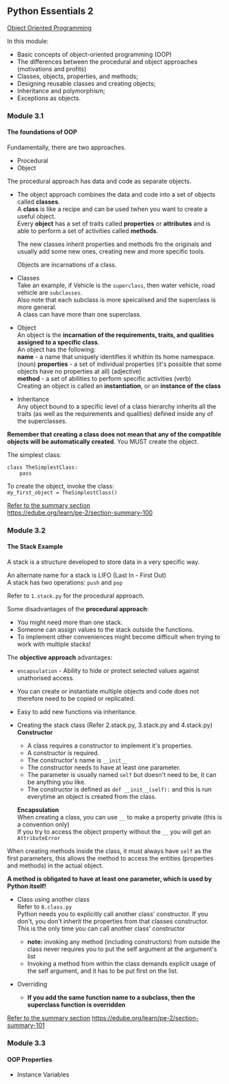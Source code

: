 ## Python Essentials 2  

<ins>Object Oriented Programming</ins>  

In this module:  
- Basic concepts of object-oriented programming (OOP)  
- The differences between the procedural and object approaches (motivations and profits)  
- Classes, objects, properties, and methods;  
- Designing reusable classes and creating objects;  
- Inheritance and polymorphism;  
- Exceptions as objects.  


### Module 3.1  
#### The foundations of OOP  

Fundamentally, there are two approaches.  
 - Procedural  
 - Object  

The procedural approach has data and code as separate objects.

- The object approach combines the data and code into a set of objects called **classes**.  
  A **class** is like a recipe and can be used twhen you want to create a useful object.  
  Every **object** has a set of traits called **properties** or **attributes** and is able to perform a set of activities called **methods**.    

  The new classes inherit properties and methods fro the originals and usually add some new ones, creating new and more specific tools.  

  Objects are incarnations of a class.  

- Classes  
  Take an example, if Vehicle is the `superclass`, then water vehicle, road vehicle are `subclasses`.  
  Also note that each subclass is more speicalised and the superclass is more general.  
  A class can have more than one superclass.  

- Object  
  An object is the **incarnation of the requirements, traits, and qualities assigned to a specific class**.  
  An object has the following:  
    **name** - a name that uniquely identifies it whithin its home namespace. (noun)
    **properties** - a set of individual properties (it's possible that some objects have no properties at all) (adjective)  
    **method** - a set of abilities to perform specific activities (verb)  
  Creating an object is called an **instantiation**, or an **instance of the class**  


- Inheritance  
  Any object bound to a specific level of a class hierarchy inherits all the traits (as well as the requirements and qualities) defined inside any of the superclasses.  

**Remember that creating a class does not mean that any of the compatible objects will be automatically created**. You MUST create the object.  

The simplest class:  
```
class TheSimplestClass:
    pass
```

To create the object, invoke the class:  
`my_first_object = TheSimplestClass()`  


<ins>Refer to the summary section</ins>  
https://edube.org/learn/pe-2/section-summary-100  



### Module 3.2  
#### The Stack Example  

A stack is a structure developed to store data in a very specific way.  

An alternate name for a stack is LIFO (Last In - First Out)  
A stack has two operations: `push` and `pop`  

Refer to `1.stack.py` for the procedural approach.  

Some disadvantages of the **procedural approach**:  
  - You might need more than one stack.  
  - Someone can assign values to the stack outside the functions.  
  - To implement other conveniences might become difficult when trying to work with multiple stacks!  

The **objective approach** advantages:  
  - `encapsulation` - Ability to hide or protect selected values against unathorised access.  
  - You can create or instantiate multiple objects and code does not therefore need to be copied or replicated.  
  - Easy to add new functions via inheritance.  

- Creating the stack class (Refer 2.stack.py, 3.stack.py and 4.stack.py)  
  **Constructor**  
  - A class requires a constructor to implement it's properties. 
  - A constructor is required.  
  - The constructor's name is `__init__`   
  - The constructor needs to have at least one parameter.  
  - The parameter is usually named `self` but doesn't need to be, it can be anything you like.  
  - The constructor is defined as `def __init__(self):` and this is run everytime an object is created from the class.  
  
  **Encapsulation**  
  When creating a class, you can use `__` to make a property private (this is a convention only)  
  If you try to access the object property without the `__` you will get an `AttributeError`  

When creating methods inside the class, it must always have `self` as the first parameters, this allows the method to access the entities (properties and methods) in the actual object.  

**A method is obligated to have at least one parameter, which is used by Python itself!**  

- Class using another class  
  Refer to `8.class.py`  
  Python needs you to explicitly call another class' constructor. If you don't, you don't inherit the properties from that classes constructor.  
    This is the only time you can call another class' constructor
    - **note:** invoking any method (including constructors) from outside the class never requires you to put the self argument at the argument's list 
    - Invoking a method from within the class demands explicit usage of the self argument, and it has to be put first on the list.

- Overriding  
  - **If you add the same function name to a subclass, then the superclass function is overridden**  


<ins>Refer to the summary section</ins>
https://edube.org/learn/pe-2/section-summary-101

### Module 3.3  
#### OOP Properties

- Instance Variables  
